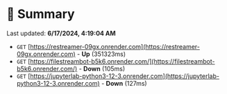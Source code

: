 # 📖 Summary
Last updated: **6/17/2024, 4:19:04 AM**

- `GET` [https://restreamer-09gx.onrender.com](https://restreamer-09gx.onrender.com) - **Up** (351323ms)
- `GET` [https://filestreambot-b5k6.onrender.com/](https://filestreambot-b5k6.onrender.com/) - **Down** (105ms)
- `GET` [https://jupyterlab-python3-12-3.onrender.com](https://jupyterlab-python3-12-3.onrender.com) - **Down** (127ms)
